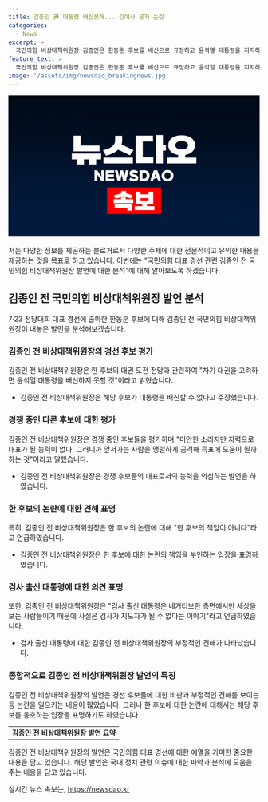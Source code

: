 ```yaml
---
title: 김종인 尹 대통령 배신못해... 김여사 문자 논란
categories:
  - News
excerpt: >
  국민의힘 비상대책위원장 김종인은 한동훈 후보를 배신으로 규정하고 윤석열 대통령을 지지하는 사람들을 비난했습니다. 그는 한 후보의 대표 출마에 대해 의심을 제기하고, 윤석열 대통령을 비판했습니다. 또한, 김종인은 검사 출신 대통령 후보에 부정적인 견해를 표명하며, 국민의힘의 존속에 대한 우려를 표현했습니다.
feature_text: >
  국민의힘 비상대책위원장 김종인은 한동훈 후보를 배신으로 규정하고 윤석열 대통령을 지지하는 사람들을 비난했습니다. 그는 한 후보의 대표 출마에 대해 의심을 제기하고, 윤석열 대통령을 비판했습니다. 또한, 김종인은 검사 출신 대통령 후보에 부정적인 견해를 표명하며, 국민의힘의 존속에 대한 우려를 표현했습니다.
image: '/assets/img/newsdao_breakingnews.jpg'
---
```


<p><img src="/assets/img/newsdao_breakingnews.jpg" alt="implanttips 속보" /></p>

<p>저는 다양한 정보를 제공하는 블로거로서 다양한 주제에 대한 전문적이고 유익한 내용을 제공하는 것을 목표로 하고 있습니다. 이번에는 "국민의힘 대표 경선 관련 김종인 전 국민의힘 비상대책위원장 발언에 대한 분석"에 대해 알아보도록 하겠습니다.</p>

<h2 data-ke-size="size26">김종인 전 국민의힘 비상대책위원장 발언 분석</h2>

<p data-ke-size="size16">7·23 전당대회 대표 경선에 출마한 한동훈 후보에 대해 김종인 전 국민의힘 비상대책위원장이 내놓은 발언을 분석해보겠습니다.</p>

<h3>김종인 전 비상대책위원장의 경선 후보 평가</h3>

<p data-ke-size="size16">김종인 전 비상대책위원장은 한 후보의 대권 도전 전망과 관련하여 "차기 대권을 고려하면 윤석열 대통령을 배신하지 못할 것"이라고 밝혔습니다.</p>

<ul>
    <li>김종인 전 비상대책위원장은 해당 후보가 대통령을 배신할 수 없다고 주장했습니다.</li>
</ul>

<h3>경쟁 중인 다른 후보에 대한 평가</h3>

<p data-ke-size="size16">김종인 전 비상대책위원장은 경쟁 중인 후보들을 평가하며 "미안한 소리지만 자력으로 대표가 될 능력이 없다. 그러니까 앞서가는 사람을 맹렬하게 공격해 득표에 도움이 될까 하는 것"이라고 말했습니다.</p>

<ul>
    <li>김종인 전 비상대책위원장은 경쟁 후보들의 대표로서의 능력을 의심하는 발언을 하였습니다.</li>
</ul>

<h3>한 후보의 논란에 대한 견해 표명</h3>

<p data-ke-size="size16">특히, 김종인 전 비상대책위원장은 한 후보의 논란에 대해 "한 후보의 책임이 아니다"라고 언급하였습니다.</p>

<ul>
    <li>김종인 전 비상대책위원장은 한 후보에 대한 논란의 책임을 부인하는 입장을 표명하였습니다.</li>
</ul>

<h3>검사 출신 대통령에 대한 의견 표명</h3>

<p data-ke-size="size16">또한, 김종인 전 비상대책위원장은 "검사 출신 대통령은 네거티브한 측면에서만 세상을 보는 사람들이기 때문에 사실은 검사가 지도자가 될 수 없다는 이야기"라고 언급하였습니다.</p>

<ul>
    <li>검사 출신 대통령에 대한 김종인 전 비상대책위원장의 부정적인 견해가 나타났습니다.</li>
</ul>

<h3>종합적으로 김종인 전 비상대책위원장 발언의 특징</h3>

<p data-ke-size="size16">김종인 전 비상대책위원장의 발언은 경선 후보들에 대한 비판과 부정적인 견해를 보이는 등 논란을 일으키는 내용이 많았습니다. 그러나 한 후보에 대한 논란에 대해서는 해당 후보를 옹호하는 입장을 표명하기도 하였습니다.</p>

<table>
    <tr>
        <td style="text-align: center; height: 17px;"><b>김종인 전 비상대책위원장 발언 요약</b></td>
    </tr>
</table>

<p data-ke-size="size16">김종인 전 비상대책위원장의 발언은 국민의힘 대표 경선에 대한 예열을 가미한 중요한 내용을 담고 있습니다. 해당 발언은 국내 정치 관련 이슈에 대한 파악과 분석에 도움을 주는 내용을 담고 있습니다.</p>
실시간 뉴스 속보는, <a href="https://newsdao.kr" rel="dofollow">https://newsdao.kr</a>


